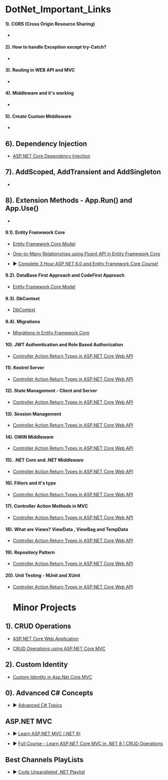 # DotNet_Important_Links

#### 1). CORS (Cross Origin Resource Sharing)

- 

#### 2). How to handle Exception except try-Catch?

- 

#### 3). Routing in WEB API and MVC

- 

#### 4). Middleware and it's working

- 

#### 5). Create Custom Middleware

- 

## 6). Dependency Injection

- [ASP.NET Core Dependency Injection](https://www.ezzylearning.net/tutorial/a-step-by-step-guide-to-asp-net-core-dependency-injection)

## 7). AddScoped, AddTransient and AddSingleton

- 

## 8). Extension Methods - App.Run() and App.Use()

- 

#### 9.1). Entity Framework Core

- [Entity Framework Core Model](https://www.learnentityframeworkcore5.com/entity-framework-core-model)
  
- [One-to-Many Relationships using Fluent API in Entity Framework Core](https://www.entityframeworktutorial.net/efcore/configure-one-to-many-relationship-using-fluent-api-in-ef-core.aspx)

- ▶️ [Complete 3 Hour ASP NET 6.0 and Entity Framework Core Course!](https://www.youtube.com/watch?v=7d2UMAIgOLQ&list=PLwhVruPHD9rxZ9U5K6vqUFkfrjaRhwEsV&index=12)

#### 9.2). DataBase First Approach and CodeFirst Approach

- [Entity Framework Core Model](https://www.learnentityframeworkcore5.com/entity-framework-core-model)
 
#### 9.3). DbContext

- [DbContext](https://www.learnentityframeworkcore5.com/dbcontext)
 
#### 9.4). Migrations

- [Migrations in Entity Framework Core](https://www.entityframeworktutorial.net/efcore/entity-framework-core-migration.aspx)

#### 10). JWT Authentication and Role Based Authorization

- [Controller Action Return Types in ASP.NET Core Web API](https://dotnettutorials.net/lesson/controller-action-return-types-core-web-api/)

#### 11). Kestrel Server

- [Controller Action Return Types in ASP.NET Core Web API](https://dotnettutorials.net/lesson/controller-action-return-types-core-web-api/)

#### 12). State Management - Client and Server

- [Controller Action Return Types in ASP.NET Core Web API](https://dotnettutorials.net/lesson/controller-action-return-types-core-web-api/)

#### 13). Session Management

- [Controller Action Return Types in ASP.NET Core Web API](https://dotnettutorials.net/lesson/controller-action-return-types-core-web-api/)

#### 14). OWIN Middleware

- [Controller Action Return Types in ASP.NET Core Web API](https://dotnettutorials.net/lesson/controller-action-return-types-core-web-api/)

#### 15). .NET Core and .NET Middleware

- [Controller Action Return Types in ASP.NET Core Web API](https://dotnettutorials.net/lesson/controller-action-return-types-core-web-api/)

#### 16). Filters and it's type

- [Controller Action Return Types in ASP.NET Core Web API](https://dotnettutorials.net/lesson/controller-action-return-types-core-web-api/)

#### 17). Controller Action Methods in MVC

- [Controller Action Return Types in ASP.NET Core Web API](https://dotnettutorials.net/lesson/controller-action-return-types-core-web-api/)

#### 18). What are Views? ViewData , ViewBag and TempData

- [Controller Action Return Types in ASP.NET Core Web API](https://dotnettutorials.net/lesson/controller-action-return-types-core-web-api/)

#### 19). Repository Pattern

- [Controller Action Return Types in ASP.NET Core Web API](https://dotnettutorials.net/lesson/controller-action-return-types-core-web-api/)

#### 20). Unit Testing - NUnit and XUnit

- [Controller Action Return Types in ASP.NET Core Web API](https://dotnettutorials.net/lesson/controller-action-return-types-core-web-api/)



  # Minor Projects

## 1). CRUD Operations

- [ASP.NET Core Web Application](https://www.youtube.com/watch?v=T-e554Zt3n4)

- [CRUD Operations using ASP.NET Core MVC](https://www.youtube.com/watch?v=SfWuOFEatYc)

## 2). Custom Identity

- [Custom Identity in Asp.Net Core MVC](https://www.youtube.com/watch?v=93ssXlCPcuI&t=2158s)

## 0). Advanced C# Concepts

- ▶️ [Advanced C# Topics](https://www.youtube.com/watch?v=VT9ueWBqquU&list=PLwhVruPHD9ryiH4kN0EHYeXQXIOHLBcJX&index=1)

## ASP.NET MVC

- ▶️ [Learn ASP.NET MVC (.NET 6)](https://www.youtube.com/watch?v=H14S7x8q_vQ&list=PLqVWQ84m1Q7EiKKyOpiWSVcpG3qUmJ0Xc&index=1)

- ▶️ [Full Course - Learn ASP.NET Core MVC in .NET 8 | CRUD Operations](https://www.youtube.com/watch?v=BzlPrVB_DwA)

## Best Channels PlayLists

- ▶️ [Code Unparalleled .NET Playlist](https://www.youtube.com/@CodeUnparalleled/playlists)








 
